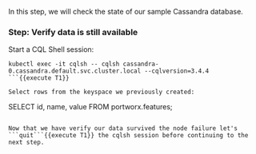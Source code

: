 In this step, we will check the state of our sample Cassandra database.

### Step: Verify data is still available

Start a CQL Shell session:
```
kubectl exec -it cqlsh -- cqlsh cassandra-0.cassandra.default.svc.cluster.local --cqlversion=3.4.4
```{{execute T1}}

Select rows from the keyspace we previously created:
```
SELECT id, name, value FROM portworx.features;
```{{execute T1}}

Now that we have verify our data survived the node failure let's ```quit```{{execute T1}} the cqlsh session before continuing to the next step.
